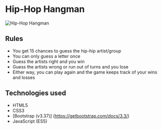 # Hip-Hop Hangman

![Hip-Hop Hangman](https://media.giphy.com/media/1PgO0PaZY0zGLEO1Ma/giphy.gif)

## Rules
- You get 15 chances to guess the hip-hip artist/group
- You can only guess a letter once
- Guess the artists right and you win
- Guess the artists wrong or run out of turns and you lose
- Either way, you can play again and the game keeps track of your wins and losses

## Technologies used
- HTML5
- CSS3
- [Bootstrap (v3.37)] (https://getbootstrap.com/docs/3.3/)
- JavaScript (ES5)

